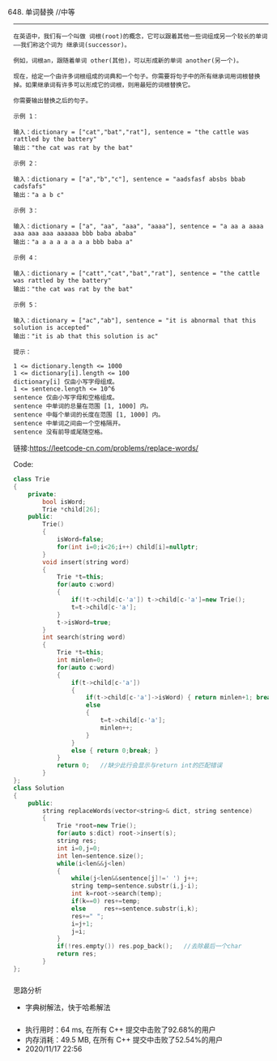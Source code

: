 648. 单词替换   //中等
------
    
    在英语中，我们有一个叫做 词根(root)的概念，它可以跟着其他一些词组成另一个较长的单词——我们称这个词为 继承词(successor)。
    
    例如，词根an，跟随着单词 other(其他)，可以形成新的单词 another(另一个)。

    现在，给定一个由许多词根组成的词典和一个句子。你需要将句子中的所有继承词用词根替换掉。如果继承词有许多可以形成它的词根，则用最短的词根替换它。

    你需要输出替换之后的句子。

    示例 1：

    输入：dictionary = ["cat","bat","rat"], sentence = "the cattle was rattled by the battery"
    输出："the cat was rat by the bat"
    
    示例 2：

    输入：dictionary = ["a","b","c"], sentence = "aadsfasf absbs bbab cadsfafs"
    输出："a a b c"
    
    示例 3：

    输入：dictionary = ["a", "aa", "aaa", "aaaa"], sentence = "a aa a aaaa aaa aaa aaa aaaaaa bbb baba ababa"
    输出："a a a a a a a a bbb baba a"
    
    示例 4：

    输入：dictionary = ["catt","cat","bat","rat"], sentence = "the cattle was rattled by the battery"
    输出："the cat was rat by the bat"
    
    示例 5：

    输入：dictionary = ["ac","ab"], sentence = "it is abnormal that this solution is accepted"
    输出："it is ab that this solution is ac"
 
    提示：

    1 <= dictionary.length <= 1000
    1 <= dictionary[i].length <= 100
    dictionary[i] 仅由小写字母组成。
    1 <= sentence.length <= 10^6
    sentence 仅由小写字母和空格组成。
    sentence 中单词的总量在范围 [1, 1000] 内。
    sentence 中每个单词的长度在范围 [1, 1000] 内。
    sentence 中单词之间由一个空格隔开。
    sentence 没有前导或尾随空格。

链接:https://leetcode-cn.com/problems/replace-words/

Code:
```cpp
class Trie
{
    private:
        bool isWord;
        Trie *child[26];
    public:
        Trie()
        {
            isWord=false;
            for(int i=0;i<26;i++) child[i]=nullptr;
        }
        void insert(string word)
        {
            Trie *t=this;
            for(auto c:word)
            {
                if(!t->child[c-'a']) t->child[c-'a']=new Trie();
                t=t->child[c-'a'];
            }
            t->isWord=true;
        }
        int search(string word)
        {
            Trie *t=this;
            int minlen=0;
            for(auto c:word)
            {
                if(t->child[c-'a'])
                {
                    if(t->child[c-'a']->isWord) { return minlen+1; break; }
                    else
                    {
                        t=t->child[c-'a'];
                        minlen++;
                    }
                }
                else { return 0;break; }
            }
            return 0;   //缺少此行会显示与return int的匹配错误
        }
};
class Solution
{
    public:
        string replaceWords(vector<string>& dict, string sentence)
        {
            Trie *root=new Trie();
            for(auto s:dict) root->insert(s);
            string res;
            int i=0,j=0;
            int len=sentence.size();
            while(i<len&&j<len)
            {
                while(j<len&&sentence[j]!=' ') j++;
                string temp=sentence.substr(i,j-i);
                int k=root->search(temp);
                if(k==0) res+=temp;
                else     res+=sentence.substr(i,k);
                res+=" ";
                i=j+1;
                j=i;
            }
            if(!res.empty()) res.pop_back();   //去除最后一个char
            return res;
        }
};
```
#####
思路分析
* 字典树解法，快于哈希解法
#####
* 执行用时：64 ms, 在所有 C++ 提交中击败了92.68%的用户
* 内存消耗：49.5 MB, 在所有 C++ 提交中击败了52.54%的用户
* 2020/11/17 22:56
